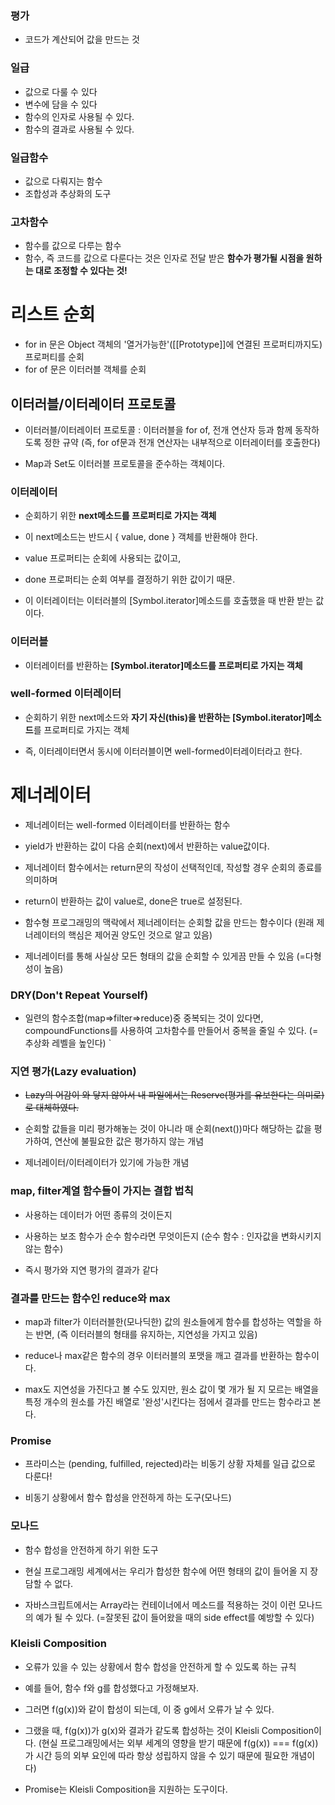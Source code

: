 ### 평가

- 코드가 계산되어 값을 만드는 것

### 일급

- 값으로 다룰 수 있다
- 변수에 담을 수 있다
- 함수의 인자로 사용될 수 있다.
- 함수의 결과로 사용될 수 있다.

### 일급함수

- 값으로 다뤄지는 함수
- 조합성과 추상화의 도구

### 고차함수

- 함수를 값으로 다루는 함수
- 함수, 즉 코드를 값으로 다룬다는 것은 인자로 전달 받은 **함수가 평가될 시점을 원하는 대로 조정할 수 있다는 것!**

# 리스트 순회

- for in 문은 Object 객체의 '열거가능한'([[Prototype]]에 연결된 프로퍼티까지도)프로퍼티를 순회
- for of 문은 이터러블 객체를 순회

## 이터러블/이터레이터 프로토콜

- 이터러블/이터레이터 프로토콜 : 이터러블을 for of, 전개 연산자 등과 함께 동작하도록 정한 규약
  (즉, for of문과 전개 연산자는 내부적으로 이터레이터를 호출한다)

- Map과 Set도 이터러블 프로토콜을 준수하는 객체이다.

### 이터레이터

- 순회하기 위한 **next메소드를 프로퍼티로 가지는 객체**

- 이 next메소드는 반드시 { value, done } 객체를 반환해야 한다.

- value 프로퍼티는 순회에 사용되는 값이고,

- done 프로퍼티는 순회 여부를 결정하기 위한 값이기 때문.

- 이 이터레이터는 이터러블의 [Symbol.iterator]메소드를 호출했을 때 반환 받는 값이다.

### 이터러블

- 이터레이터를 반환하는 **[Symbol.iterator]메소드를 프로퍼티로 가지는 객체**

### well-formed 이터레이터

- 순회하기 위한 next메소드와 **자기 자신(this)을 반환하는 [Symbol.iterator]메소드**를 프로퍼티로 가지는 객체

- 즉, 이터레이터면서 동시에 이터러블이면 well-formed이터레이터라고 한다.

# 제너레이터

- 제너레이터는 well-formed 이터레이터를 반환하는 함수

- yield가 반환하는 값이 다음 순회(next)에서 반환하는 value값이다.

- 제너레이터 함수에서는 return문의 작성이 선택적인데, 작성할 경우 순회의 종료를 의미하며

- return이 반환하는 값이 value로, done은 true로 설정된다.

- 함수형 프로그래밍의 맥락에서 제너레이터는 순회할 값을 만드는 함수이다
  (원래 제너레이터의 핵심은 제어권 양도인 것으로 알고 있음)

- 제너레이터를 통해 사실상 모든 형태의 값을 순회할 수 있게끔 만들 수 있음
  (=다형성이 높음)

### DRY(Don't Repeat Yourself)

- 일련의 함수조합(map=>filter=>reduce)중 중복되는 것이 있다면, compoundFunctions를 사용하여 고차함수를 만들어서 중복을 줄일 수 있다.
  (=추상화 레벨을 높인다)
  `

### 지연 평가(Lazy evaluation)

- ~~Lazy의 어감이 와 닿지 않아서 내 파일에서는 Reserve(평가를 유보한다는 의미로)로 대체하였다.~~

- 순회할 값들을 미리 평가해놓는 것이 아니라 매 순회(next())마다 해당하는 값을 평가하여, 연산에 불필요한 값은 평가하지 않는 개념

- 제너레이터/이터레이터가 있기에 가능한 개념

### map, filter계열 함수들이 가지는 결합 법칙

- 사용하는 데이터가 어떤 종류의 것이든지

- 사용하는 보조 함수가 순수 함수라면 무엇이든지
  (순수 함수 : 인자값을 변화시키지 않는 함수)

- 즉시 평가와 지연 평가의 결과가 같다

### 결과를 만드는 함수인 reduce와 max

- map과 filter가 이터러블한(모나딕한) 값의 원소들에게 함수를 합성하는 역할을 하는 반면,
  (즉 이터러블의 형태를 유지하는, 지연성을 가지고 있음)

- reduce나 max같은 함수의 경우 이터러블의 포맷을 깨고 결과를 반환하는 함수이다.

- max도 지연성을 가진다고 볼 수도 있지만, 원소 값이 몇 개가 될 지 모르는 배열을
  특정 개수의 원소를 가진 배열로 '완성'시킨다는 점에서 결과를 만드는 함수라고 본다.

### Promise

- 프라미스는 (pending, fulfilled, rejected)라는 비동기 상황 자체를 일급 값으로 다룬다!

- 비동기 상황에서 함수 합성을 안전하게 하는 도구(모나드)

### 모나드

- 함수 합성을 안전하게 하기 위한 도구

- 현실 프로그래밍 세계에서는 우리가 합성한 함수에 어떤 형태의 값이 들어올 지 장담할 수 없다.

- 자바스크립트에서는 Array라는 컨테이너에서 메소드를 적용하는 것이 이런 모나드의 예가 될 수 있다.
  (=잘못된 값이 들어왔을 때의 side effect를 예방할 수 있다)

### Kleisli Composition

- 오류가 있을 수 있는 상황에서 함수 합성을 안전하게 할 수 있도록 하는 규칙

- 예를 들어, 함수 f와 g를 합성했다고 가정해보자.

- 그러면 f(g(x))와 같이 합성이 되는데, 이 중 g에서 오류가 날 수 있다.

- 그랬을 때, f(g(x))가 g(x)와 결과가 같도록 합성하는 것이 Kleisli Composition이다.
  (현실 프로그래밍에서는 외부 세계의 영향을 받기 때문에 f(g(x)) === f(g(x))가 시간 등의 외부 요인에 따라 항상 성립하지 않을 수 있기 때문에 필요한 개념이다)

- Promise는 Kleisli Composition을 지원하는 도구이다.

